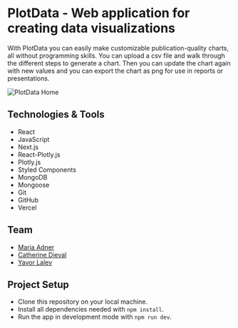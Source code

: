 # PlotData - Web application for creating data visualizations
With PlotData you can easily make customizable publication-quality charts, all without programming skills. You can upload a csv file and walk through the different steps to generate a chart. Then you can update the chart again with new values and you can export the chart as png for use in reports or presentations.

![PlotData Home](assets/PlotData%20Banner.png)



## Technologies & Tools
* React
* JavaScript
* Next.js
* React-Plotly.js
* Plotly.js
* Styled Components
* MongoDB
* Mongoose
* Git
* GitHub
* Vercel

## Team

* [Maria Adner](https://github.com/MariaAdner)
* [Catherine Dieval](https://github.com/catdieval)
* [Yavor Lalev](https://github.com/YavorLalev)


## Project Setup

- Clone this repository on your local machine.
- Install all dependencies needed with `npm install`.
- Run the app in development mode with `npm run dev`.

